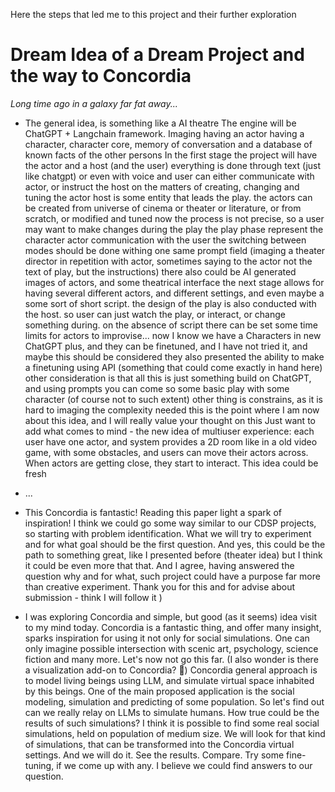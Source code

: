 
Here the steps that led me to this project and their further exploration

# Dream Idea of a Dream Project and the way to Concordia

*Long time ago in a galaxy far fat away...*

- The general idea, is something like a AI theatre 
The engine will be ChatGPT + Langchain framework.
Imaging having an actor having a character, character core, memory of conversation and a database of known facts of the other persons
In the first stage the project will have the actor and a host (and the user)
everything is done through text (just like chatgpt) or even with voice
and user can either communicate with actor, or instruct the host on the matters of creating, changing and tuning the actor
host is some entity that leads the play.
the actors can be created from universe of cinema or theater or literature, or from scratch, or modified and tuned
now the process is not precise, so a user may want to make changes during the play
the play phase represent the character actor communication with the user
the switching between modes should be done withing one same prompt field  (imaging a theater director in repetition with actor, sometimes saying to the actor not the text of play, but the instructions)
there also could be AI generated images of actors, and some theatrical interface
the next stage allows for having several different actors, and different settings, and even maybe a some sort of short script.
the design of the play is also conducted with the host. so user can just watch the play, or interact, or change something during. on the absence of script there can be set some time limits for actors to improvise...
now I know we have a Characters in new ChatGPT plus, and they can be finetuned, and I have not tried it, and maybe this should be considered
they also presented the ability to make a finetuning using API (something that could come exactly in hand here)
other consideration is that all this is just something build on ChatGPT, and using prompts you can come so some basic play with some character (of course not to such extent)
other thing is constrains, as it is hard to imaging the complexity needed
this is the point where I am now about this idea, and I will really value your thought on this
Just want to add what comes to mind - the new idea of multiuser experience: each user have one actor, and system provides a 2D room like in a old video game, with some obstacles, and users can move their actors across. When actors are getting close, they start to interact. This idea could be fresh

- ...

- This Concordia is fantastic! Reading this paper light a spark of inspiration! I think we could go some way similar to our CDSP projects, so starting with problem identification. What we will try to experiment and for what goal should be the first question.
And yes, this could be the path to something great, like I presented before (theater idea) but I think it could be even more that that. And I agree, having answered the question why and for what, such project could have a purpose far more than creative experiment. Thank you for this and for advise about submission - think I will follow it )

- I was exploring Concordia and simple, but good (as it seems) idea visit to my mind today.
Concordia is a fantastic thing, and offer many insight, sparks inspiration for using it not only for social simulations. One can only imagine possible intersection with scenic art, psychology, science fiction and many more. Let's now not go this far. (I also wonder is there a visualization add-on to Concordia? :carousel_horse:)
Concordia general approach is to model living beings using LLM, and simulate virtual space inhabited by this beings. One of the main proposed application is the social modeling, simulation and predicting of some population.
So let's find out can we really relay on LLMs to simulate humans.
How true could be the results of such simulations? 
I think it is possible to find some real social simulations, held on population of medium size. We will look for that kind of simulations, that can be transformed into the Concordia virtual settings. And we will do it. See the results. Compare. Try some fine-tuning, if we come up with any. I believe we could find answers to our question.

